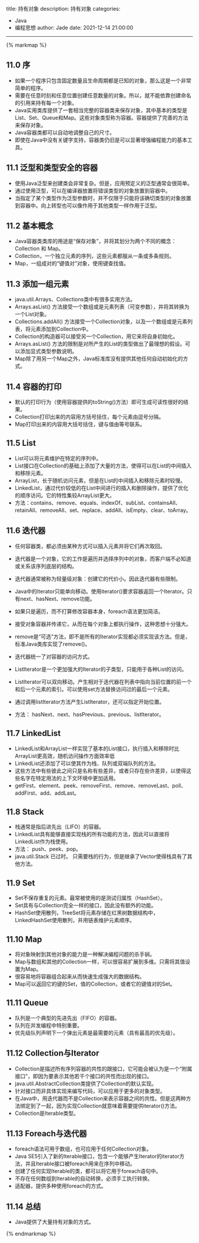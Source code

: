 title: 持有对象
description: 持有对象
categories: 
  - Java
  - 编程思想
author: Jade
date: 2021-12-14 21:00:00
---

{% markmap %}

## 11.0 序
- 如果一个程序只包含固定数量且生命周期都是已知的对象，那么这是一个非常简单的程序。
- 需要在任意时刻和任意位置创建任意数量的对象。所以，就不能依靠创建命名的引用来持有每一个对象。
- Java实用类库提供了一套相当完整的容器类来保存对象，其中基本的类型是List、Set、Queue和Map。这些对象类型称为容器。容器提供了完善的方法来保存对象。
- Java容器类都可以自动地调整自己的尺寸。
- 即使在Java中没有关键字支持，容器类仍旧是可以显著增强编程能力的基本工具。

## 11.1 泛型和类型安全的容器
- 使用Java泛型来创建类会非常复杂。但是，应用预定义的泛型通常会很简单。
- 通过使用泛型，可以在编译器放置将错误类型的对象放置到容器中。
- 当指定了某个类型作为泛型参数时，并不仅限于只能将该确切类型的对象放置到容器中。向上转型也可以像作用于其他类型一样作用于泛型。

## 11.2 基本概念
- Java容器类类库的用途是“保存对象”，并将其划分为两个不同的概念：Collection 和 Map。
- Collection，一个独立元素的序列，这些元素都服从一条或多条规则。
- Map，一组成对的“键值对”对象，使用键查找值。

## 11.3 添加一组元素
- java.util.Arrays、Collections类中有很多实用方法。
- Arrays.asList() 方法接受一个数组或是元素列表（可变参数），并将其转换为一个List对象。
- Collections.addAll() 方法接受一个Collection对象，以及一个数组或是元素列表，将元素添加到Collection中。
- Collection的构造器可以接受另一个Collection，用它来将自身初始化。
- Arrays.asList() 方法的限制是对所产生的List的类型做出了最理想的假设。可以添加显式类型参数说明。
- Map除了用另一个Map之外，Java标准库没有提供其他任何自动初始化的方式。

## 11.4 容器的打印
- 默认的打印行为（使用容器提供的toString()方法）即可生成可读性很好的结果。
- Collection打印出来的内容用方括号括住，每个元素由逗号分隔。
- Map打印出来的内容用大括号括住，键与值由等号联系。

## 11.5 List
- List可以将元素维护在特定的序列中。
- List接口在Collection的基础上添加了大量的方法，使得可以在List的中间插入和移除元素。
- ArrayList，长于随机访问元素，但是在List的中间插入和移除元素时较慢。
- LinkedList，通过代价较低的在List中间进行的插入和删除操作，提供了优化的顺序访问。它的特性集较ArrayList更大。
- 方法：contains、remove、equals、indexOf、subList、containsAll、retainAll、removeAll、set、replace、addAll、isEmpty、clear、toArray。

## 11.6 迭代器
- 任何容器类，都必须由某种方式可以插入元素并将它们再次取回。
- 迭代器是一个对象，它的工作是遍历并选择序列中的对象，而客户端不必知道或关系该序列底层的结构。
- 迭代器通常被称为轻量级对象：创建它的代价小。因此迭代器有些限制。
- Java中的Iterator只能单向移动。使用iterator()要求容器返回一个Iterator。只有next、hasNext、remove功能。
- 如果只是遍历，而不打算修改容器本身，foreach语法更加简洁。
- 接受对象容器并传递它，从而在每个对象上都执行操作，这种思想十分强大。
- remove是“可选”方法，即不是所有的Iterator实现都必须实现该方法。但是，标准Java类库实现了remove()。
- 迭代器统一了对容器的访问方式。

- ListIterator是一个更加强大的Iterator的子类型，只能用于各种List的访问。
- ListIterator可以双向移动。产生相对于迭代器在列表中指向当前位置的前一个和后一个元素的索引。可以使用set方法替换访问过的最后一个元素。
- 通过调用listIterator方法产生ListIterator，还可以指定开始位置。
- 方法： hasNext、next、hasPrevious、previous、listIterator。

## 11.7 LinkedList
- LinkedList和ArrayList一样实现了基本的List接口，执行插入和移除时比ArrayList更高效，随机访问操作方面效率低
- LinkedList还添加了可以使其作为栈、队列或双端队列的方法。
- 这些方法中有些彼此之间只是名称有些差异，或者只存在些许差异，以使得这些名字在特定用法的上下文环境中更加适用。
- getFirst、element、peek、removeFirst、remove、removeLast、poll、addFirst、add、addLast。

## 11.8 Stack
- 栈通常是指后进先出（LIFO）的容器。
- LinkedList具有能够直接实现栈的所有功能的方法，因此可以直接将LinkedList作为栈使用。
- 方法： push、peek、pop。
- java.util.Stack 已过时。 只需要栈的行为，但是继承了Vector使得栈具有了其他方法。

## 11.9 Set
- Set不保存重复的元素。最常被使用的是测试归属性（HashSet）。
- Set具有与Collection完全一样的接口，因此没有额外的功能。
- HashSet使用散列，TreeSet将元素存储在红黑树数据结构中，LinkedHashSet使用散列，并用链表维护元素顺序。

## 11.10 Map
- 将对象映射到其他对象的能力是一种解决编程问题的杀手锏。
- Map与数组和其他的Collection一样，可以很容易扩展到多维。只需将其值设置为Map。
- 很容易地将容器组合起来从而快速生成强大的数据结构。
- Map可以返回它的键的Set，值的Collection，或者它的键值对的Set。

## 11.11 Queue
- 队列是一个典型的先进先出（FIFO）的容器。
- 队列在并发编程中特别重要。
- 优先级队列声明下一个弹出元素是最需要的元素（具有最高的优先级）。

## 11.12 Collection与Iterator
- Collection是描述所有序列容器的共性的跟接口，它可能会被认为是一个“附属接口”，即因为要表示其他若干个接口的共性而出现的接口。
- java.util.AbstractCollection类提供了Collection的默认实现。
- 针对接口而非具体实现来编写代码，可以应用于更多的对象类型。
- 在Java中，用迭代器而不是Collection来表示容器之间的共性。但是这两种方法绑定到了一起，因为实现Collection就意味着需要提供iterator()方法。
- Collection是Iterable类型。

## 11.13 Foreach与迭代器
- foreach语法可用于数组，也可应用于任何Collection对象。
- Java SE5引入了新的Iterable接口，包含一个能够产生Iterator的iterator方法，并且Iterable接口被foreach用来在序列中移动。
- 创建了任何实现Iterable的类，都可以将它用于foreach语句中。
- 不存在任何数组到Iterable的自动转换，必须手工执行转换。
- 适配器，提供多种使用foreach的方式。

## 11.14 总结
- Java提供了大量持有对象的方式。

{% endmarkmap %}
